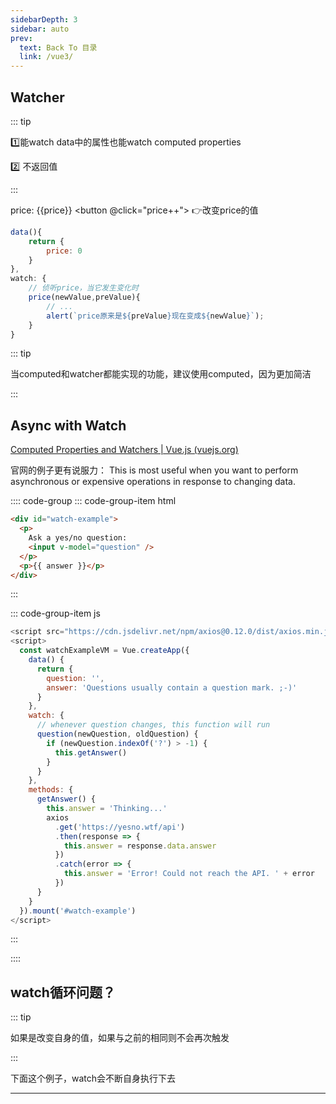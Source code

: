 ```yaml
---
sidebarDepth: 3
sidebar: auto
prev:
  text: Back To 目录
  link: /vue3/
---
```


## Watcher

::: tip

:one:能watch data中的属性也能watch computed properties

:two: 不返回值

:::

price: <span>{{price}}</span> <button @click="price++"> 👉改变price的值 </button>

```js
data(){
    return {
        price: 0
    }
},
watch: {
    // 侦听price，当它发生变化时
    price(newValue,preValue){
        // ...
        alert(`price原来是${preValue}现在变成${newValue}`);
    }
}
```

::: tip

当computed和watcher都能实现的功能，建议使用computed，因为更加简洁

:::



## Async with Watch

[Computed Properties and Watchers | Vue.js (vuejs.org)](https://v3.vuejs.org/guide/computed.html#watchers)

官网的例子更有说服力： This is most useful when you want to perform asynchronous or expensive operations in response to changing data.

<common-codepen-snippet title="Watch basic example" slug="GRJGqXp" :team="true" user="Vue"/> 

:::: code-group
::: code-group-item html

```html {4,6}
<div id="watch-example">
  <p>
    Ask a yes/no question:
    <input v-model="question" />
  </p>
  <p>{{ answer }}</p>
</div>
```

::: 

::: code-group-item js

```js {12,14,24}
<script src="https://cdn.jsdelivr.net/npm/axios@0.12.0/dist/axios.min.js"></script>
<script>
  const watchExampleVM = Vue.createApp({
    data() {
      return {
        question: '',
        answer: 'Questions usually contain a question mark. ;-)'
      }
    },
    watch: {
      // whenever question changes, this function will run
      question(newQuestion, oldQuestion) {
        if (newQuestion.indexOf('?') > -1) {
          this.getAnswer()
        }
      }
    },
    methods: {
      getAnswer() {
        this.answer = 'Thinking...'
        axios
          .get('https://yesno.wtf/api')
          .then(response => {
            this.answer = response.data.answer
          })
          .catch(error => {
            this.answer = 'Error! Could not reach the API. ' + error
          })
      }
    }
  }).mount('#watch-example')
</script>
```

:::

::::



## watch循环问题？

::: tip

如果是改变自身的值，如果与之前的相同则不会再次触发

:::

<common-codepen-snippet title="watch noloop 1" slug="wvraWPj"/> 

下面这个例子，watch会不断自身执行下去

<common-codepen-snippet title="watch loop" slug="xxXGOzV"/> 



----------

<script>
import {ref} from 'vue';
export default {
    setup(){
        return {
            price: ref(0)
        }
    },
    watch: {
        price(current,old){
            alert(`price原来是${old}现在变成${current}`);
        }
    }
}
</script>


